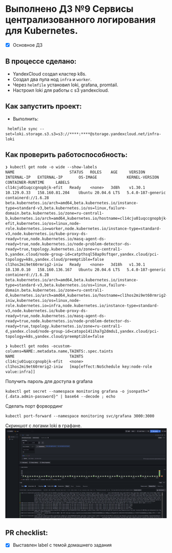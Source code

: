 # Выполнено ДЗ №9 Сервисы централизованного логирования для Kubernetes.

 - [x] Основное ДЗ 

## В процессе сделано:
 - YandexCloud создал кластер k8s.
 - Создал два пула нод `infra` и `worker`.
 - Через `helmfile` установил loki, grafana, promtail.
 - Настроил loki для работы с s3 yandexcloud.


## Как запустить проект:
 - Выполнить:
```shell
 helmfile sync --set=loki.storage.s3.s3=s3://****:****@storage.yandexcloud.net/infra-loki
```

## Как проверить работоспособность:
```shell
❯ kubectl get node -o wide --show-labels
NAME                        STATUS   ROLES    AGE     VERSION   INTERNAL-IP   EXTERNAL-IP       OS-IMAGE             KERNEL-VERSION      CONTAINER-RUNTIME     LABELS
cl14cju01uqccgnopbjk-efit   Ready    <none>   3d8h    v1.30.1   10.129.0.33   158.160.81.204    Ubuntu 20.04.6 LTS   5.4.0-187-generic   containerd://1.6.28   beta.kubernetes.io/arch=amd64,beta.kubernetes.io/instance-type=standard-v3,beta.kubernetes.io/os=linux,failure-domain.beta.kubernetes.io/zone=ru-central1-b,kubernetes.io/arch=amd64,kubernetes.io/hostname=cl14cju01uqccgnopbjk-efit,kubernetes.io/os=linux,node-role.kubernetes.io=worker,node.kubernetes.io/instance-type=standard-v3,node.kubernetes.io/kube-proxy-ds-ready=true,node.kubernetes.io/masq-agent-ds-ready=true,node.kubernetes.io/node-problem-detector-ds-ready=true,topology.kubernetes.io/zone=ru-central1-b,yandex.cloud/node-group-id=catpthsql58ap9sftqer,yandex.cloud/pci-topology=k8s,yandex.cloud/preemptible=false
cl1hos2mi9et60rmrig2-iniw   Ready    <none>   3d18h   v1.30.1   10.130.0.10   158.160.136.167   Ubuntu 20.04.6 LTS   5.4.0-187-generic   containerd://1.6.28   beta.kubernetes.io/arch=amd64,beta.kubernetes.io/instance-type=standard-v3,beta.kubernetes.io/os=linux,failure-domain.beta.kubernetes.io/zone=ru-central1-d,kubernetes.io/arch=amd64,kubernetes.io/hostname=cl1hos2mi9et60rmrig2-iniw,kubernetes.io/os=linux,node-role.kubernetes.io=infra,node.kubernetes.io/instance-type=standard-v3,node.kubernetes.io/kube-proxy-ds-ready=true,node.kubernetes.io/masq-agent-ds-ready=true,node.kubernetes.io/node-problem-detector-ds-ready=true,topology.kubernetes.io/zone=ru-central1-d,yandex.cloud/node-group-id=catopo141iha7g2dmdu1,yandex.cloud/pci-topology=k8s,yandex.cloud/preemptible=false
```
```shell
❯ kubectl get nodes -ocustom-columns=NAME:.metadata.name,TAINTS:.spec.taints
NAME                        TAINTS
cl14cju01uqccgnopbjk-efit   <none>
cl1hos2mi9et60rmrig2-iniw   [map[effect:NoSchedule key:node-role value:infra]]
```
Получить пароль для доступа в grafana
```shell
kubectl get secret --namespace monitoring grafana -o jsonpath="{.data.admin-password}" | base64 --decode ; echo
```
Сделать порт форвординг
```shell
kubectl port-forward --namespace monitoring svc/grafana 3000:3000
```
Скриншот с логами loki в графане.
![img.png](img.png)

## PR checklist:
 - [x] Выставлен label с темой домашнего задания
